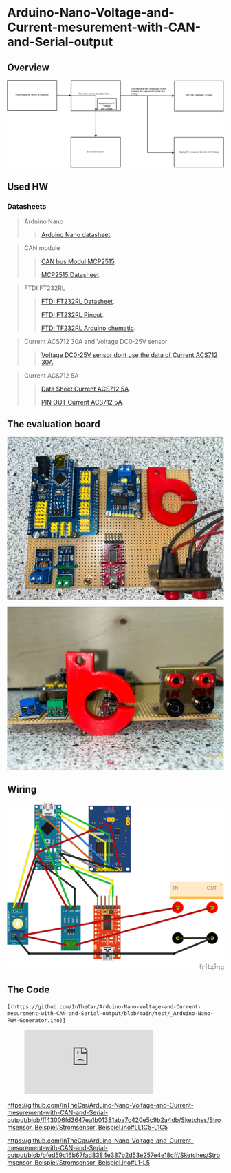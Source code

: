 # Arduino-Nano-Voltage-and-Current-mesurement-with-CAN-and-Serial-output
## Overview
![schematic](https://github.com/InTheCar/Arduino-Nano-Voltage-and-Current-mesurement-with-CAN-and-Serial-output/blob/main/Pictures/schematic.png "schematic")
## Used HW
### Datasheets
>Arduino Nano
> 
>>[Arduino Nano datasheet](https://github.com/InTheCar/Arduino-Nano-Voltage-and-Current-mesurement-with-CAN-and-Serial-output/blob/main/Datasheets/Nano_V3_mit_CH340_Datenblatt.pdf).

>CAN module
>
>>[CAN bus Modul MCP2515](https://github.com/InTheCar/Arduino-Nano-Voltage-and-Current-mesurement-with-CAN-and-Serial-output/blob/main/Datasheets/CAN%20Bus%20Modul%20Datenblatt%20AZ-Delivery%20Vertriebs%20GmbH.pdf).
>>
>>[MCP2515 Datasheet](https://github.com/InTheCar/Arduino-Nano-Voltage-and-Current-mesurement-with-CAN-and-Serial-output/blob/main/Datasheets/MCP2515.PDF).

>FTDI FT232RL
> 
>>[FTDI FT232RL Datasheet](https://github.com/InTheCar/Arduino-Nano-Voltage-and-Current-mesurement-with-CAN-and-Serial-output/blob/main/Datasheets/FTDI%20Adapter%20FT232RL%20Datenblatt%20AZ-Delivery%20Vertriebs%20GmbH.pdf).
>>
>>[FTDI FT232RL Pinout](https://github.com/InTheCar/Arduino-Nano-Voltage-and-Current-mesurement-with-CAN-and-Serial-output/blob/main/Datasheets/FTDI%20Adapter%20FT232RL%20Pinout.pdf).
>>
>>[FTDI TF232RL Arduino chematic](https://github.com/InTheCar/Arduino-Nano-Voltage-and-Current-mesurement-with-CAN-and-Serial-output/blob/main/Datasheets/FTDI%20Adapter%20FT232RL%20Arduino%20Schematic.pdf).

>Current ACS712 30A and Voltage DC0-25V sensor 
> 
>>[Voltage DC0-25V sensor dont use the data of Current ACS712 30A](https://github.com/InTheCar/Arduino-Nano-Voltage-and-Current-mesurement-with-CAN-and-Serial-output/blob/main/Datasheets/ACS712%2030A%20Stromsensor%20DC0-25V%20Spannungssensor.pdf).

>Current ACS712 5A
> 
>>[Data Sheet Current ACS712 5A](https://github.com/InTheCar/Arduino-Nano-Voltage-and-Current-mesurement-with-CAN-and-Serial-output/blob/main/Datasheets/ACS712%20Stromsensor%20mit%205A%20Datenblatt.pdf).
> >
>>[PIN OUT Current ACS712 5A](https://github.com/InTheCar/Arduino-Nano-Voltage-and-Current-mesurement-with-CAN-and-Serial-output/blob/main/Datasheets/ACS712%20Stromsensor%20mit%205A%20Pinout.pdf).

## The evaluation board
![eval board](https://github.com/InTheCar/Arduino-Nano-Voltage-and-Current-mesurement-with-CAN-and-Serial-output/blob/main/Pictures/eval_board_01.jpeg "eval board")

![eval board](https://github.com/InTheCar/Arduino-Nano-Voltage-and-Current-mesurement-with-CAN-and-Serial-output/blob/main/Pictures/eval_board_02.jpeg "eval board")

## Wiring
![wiring](https://github.com/InTheCar/Arduino-Nano-Voltage-and-Current-mesurement-with-CAN-and-Serial-output/blob/main/fritzing/wiring01_Steckplatine.png "wiring")

## The Code
    [(https://github.com/InTheCar/Arduino-Nano-Voltage-and-Current-mesurement-with-CAN-and-Serial-output/blob/main/test/_Arduino-Nano-PWM-Generator.ino)]

<figure class="video_container">
  <iframe src="https://www.youtube.com/embed/enMumwvLAug" frameborder="0" allowfullscreen="true"> </iframe>
</figure>


https://github.com/InTheCar/Arduino-Nano-Voltage-and-Current-mesurement-with-CAN-and-Serial-output/blob/ff43006fd3647ea1b01381aba7c420e5c9b2a4db/Sketches/Stromsensor_Beispiel/Stromsensor_Beispiel.ino#LL1C5-L1C5

https://github.com/InTheCar/Arduino-Nano-Voltage-and-Current-mesurement-with-CAN-and-Serial-output/blob/bfed59c16b67fad8384e387b2d53e257e4e18cff/Sketches/Stromsensor_Beispiel/Stromsensor_Beispiel.ino#L1-L5



